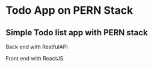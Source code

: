 # Todo App on PERN Stack

## Simple Todo list app with PERN stack

Back end with RestfulAPI

Front end with ReactJS
